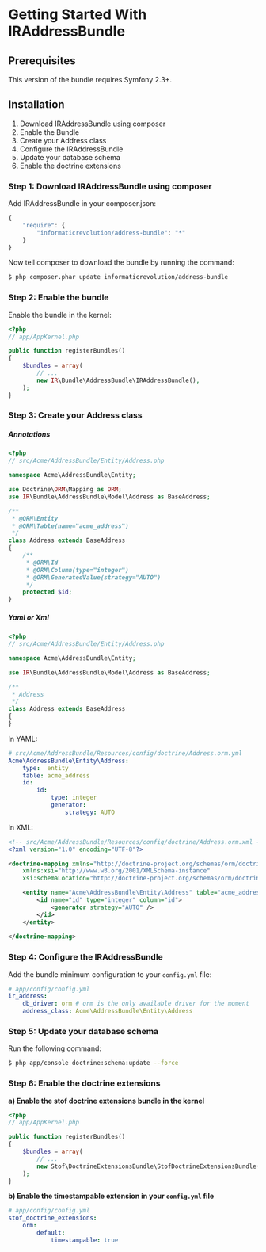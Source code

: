 Getting Started With IRAddressBundle
====================================

## Prerequisites

This version of the bundle requires Symfony 2.3+.

## Installation

1. Download IRAddressBundle using composer
2. Enable the Bundle
3. Create your Address class
4. Configure the IRAddressBundle
5. Update your database schema
6. Enable the doctrine extensions

### Step 1: Download IRAddressBundle using composer

Add IRAddressBundle in your composer.json:

``` js
{
    "require": {
        "informaticrevolution/address-bundle": "*"
    }
}
```

Now tell composer to download the bundle by running the command:

``` bash
$ php composer.phar update informaticrevolution/address-bundle
```

### Step 2: Enable the bundle

Enable the bundle in the kernel:

``` php
<?php
// app/AppKernel.php

public function registerBundles()
{
    $bundles = array(
        // ...
        new IR\Bundle\AddressBundle\IRAddressBundle(),
    );
}
```

### Step 3: Create your Address class

##### Annotations

``` php
<?php
// src/Acme/AddressBundle/Entity/Address.php

namespace Acme\AddressBundle\Entity;

use Doctrine\ORM\Mapping as ORM;
use IR\Bundle\AddressBundle\Model\Address as BaseAddress;

/**
 * @ORM\Entity
 * @ORM\Table(name="acme_address")
 */
class Address extends BaseAddress
{
    /**
     * @ORM\Id
     * @ORM\Column(type="integer")
     * @ORM\GeneratedValue(strategy="AUTO")
     */
    protected $id;
}
```

##### Yaml or Xml

``` php
<?php
// src/Acme/AddressBundle/Entity/Address.php

namespace Acme\AddressBundle\Entity;

use IR\Bundle\AddressBundle\Model\Address as BaseAddress;

/**
 * Address
 */
class Address extends BaseAddress
{
}
```

In YAML:

``` yaml
# src/Acme/AddressBundle/Resources/config/doctrine/Address.orm.yml
Acme\AddressBundle\Entity\Address:
    type:  entity
    table: acme_address
    id:
        id:
            type: integer
            generator:
                strategy: AUTO
```

In XML:

``` xml
<!-- src/Acme/AddressBundle/Resources/config/doctrine/Address.orm.xml -->
<?xml version="1.0" encoding="UTF-8"?>

<doctrine-mapping xmlns="http://doctrine-project.org/schemas/orm/doctrine-mapping"
    xmlns:xsi="http://www.w3.org/2001/XMLSchema-instance"
    xsi:schemaLocation="http://doctrine-project.org/schemas/orm/doctrine-mapping http://doctrine-project.org/schemas/orm/doctrine-mapping.xsd">

    <entity name="Acme\AddressBundle\Entity\Address" table="acme_address">
        <id name="id" type="integer" column="id">
            <generator strategy="AUTO" />
        </id> 
    </entity>
    
</doctrine-mapping>
```

### Step 4: Configure the IRAddressBundle

Add the bundle minimum configuration to your `config.yml` file:

``` yaml
# app/config/config.yml
ir_address:
    db_driver: orm # orm is the only available driver for the moment 
    address_class: Acme\AddressBundle\Entity\Address
```

### Step 5: Update your database schema

Run the following command:

``` bash
$ php app/console doctrine:schema:update --force
```

### Step 6: Enable the doctrine extensions

**a) Enable the stof doctrine extensions bundle in the kernel**

``` php
<?php
// app/AppKernel.php

public function registerBundles()
{
    $bundles = array(
        // ...
        new Stof\DoctrineExtensionsBundle\StofDoctrineExtensionsBundle(),
    );
}
```

**b) Enable the timestampable extension in your `config.yml` file**

``` yaml
# app/config/config.yml
stof_doctrine_extensions:
    orm:
        default:
            timestampable: true
```